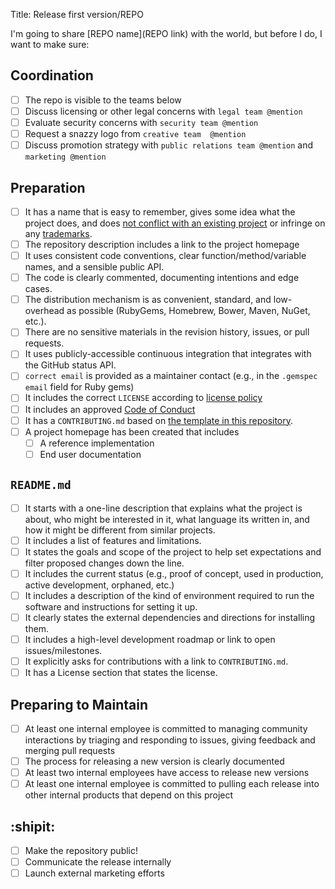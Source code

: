 Title: Release first version/REPO

I'm going to share [REPO name](REPO link) with the world, but before I do, I want to make sure:

## Coordination

- [ ] The repo is visible to the teams below
- [ ] Discuss licensing or other legal concerns with `legal team @mention`
- [ ] Evaluate security concerns with `security team @mention`
- [ ] Request a snazzy logo  from `creative team  @mention`
- [ ] Discuss promotion strategy with `public relations team @mention` and `marketing @mention`

## Preparation

- [ ] It has a name that is easy to remember, gives some idea what the project does, and does [not conflict with an existing project](http://ivantomic.com/projects/ospnc/) or infringe on any [trademarks](http://www.uspto.gov).
- [ ] The repository description includes a link to the project homepage
- [ ] It uses consistent code conventions, clear function/method/variable names, and a sensible public API.
- [ ] The code is clearly commented, documenting intentions and edge cases.
- [ ] The distribution mechanism is as convenient, standard, and low-overhead as possible (RubyGems, Homebrew, Bower, Maven, NuGet, etc.).
- [ ] There are no sensitive materials in the revision history, issues, or pull requests.
- [ ] It uses publicly-accessible continuous integration that integrates with the GitHub status API.
- [ ] `correct email` is provided as a maintainer contact (e.g., in the `.gemspec` `email` field for Ruby gems)
- [ ] It includes the correct `LICENSE` according to [license policy](docs/license-policy.md)
- [ ] It includes an approved [Code of Conduct](templates/CODE-OF-CONDUCT.md)
- [ ] It has a `CONTRIBUTING.md` based on [the template in this repository](templates/CONTRIBUTING.md).
- [ ] A project homepage has been created that includes
  - [ ] A reference implementation
  - [ ] End user documentation

## `README.md`

- [ ] It starts with a one-line description that explains what the project is about, who might be interested in it, what language its written in, and how it might be different from similar projects.
- [ ] It includes a list of features and limitations.
- [ ] It states the goals and scope of the project to help set expectations and filter proposed changes down the line.
- [ ] It includes the current status (e.g., proof of concept, used in production, active development, orphaned, etc.)
- [ ] It includes a description of the kind of environment required to run the software and instructions for setting it up.
- [ ] It clearly states the external dependencies and directions for installing them.
- [ ] It includes a high-level development roadmap or link to open issues/milestones.
- [ ] It explicitly asks for contributions with a link to `CONTRIBUTING.md`.
- [ ] It has a License section that states the license.

## Preparing to Maintain

- [ ] At least one internal employee is committed to managing community interactions by triaging and responding to issues, giving feedback and merging pull requests
- [ ] The process for releasing a new version is clearly documented
- [ ] At least two internal employees have access to release new versions
- [ ] At least one internal employee is committed to pulling each release into other internal products that depend on this project

## :shipit:

- [ ] Make the repository public!
- [ ] Communicate the release internally
- [ ] Launch external marketing efforts
